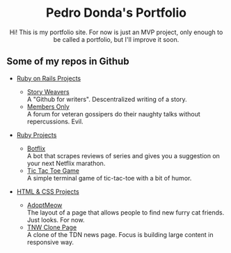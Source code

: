 
<p align="center">

  <h1 align="center">Pedro Donda's Portfolio</h1>

  <p align="center">
    Hi! This is my portfolio site. For now is just an MVP project, only enough to be called a portfolio, but I'll improve it soon.
  </p>
</p>


## Some of my repos in Github

* [Ruby on Rails Projects](#ror-projects)
  * [Story Weavers](https://github.com/phfdonda/story-weavers)<br>
    A "Github for writers". Descentralized writing of a story.
  * [Members Only](https://github.com/phfdonda/members-only)<br>
    A forum for veteran gossipers do their naughty talks without repercussions. Evil.

* [Ruby Projects](#ruby-projects)
  * [Botflix](https://github.com/phfdonda/Capstone_Ruby_Scraper_Bot) <br>
    A bot that scrapes reviews of series and gives you a suggestion on your next Netflix marathon.
  * [Tic Tac Toe Game](https://github.com/phfdonda/tic-tac-toe)<br>
    A simple terminal game of tic-tac-toe with a bit of humor.

* [HTML & CSS Projects](#front-end-projects)
  * [AdoptMeow](https://github.com/phfdonda/Capstone_HTML-CSS_Directory_of_Schools)<br>
    The layout of a page that allows people to find new furry cat friends. Just looks. For now.
  * [TNW Clone Page](https://github.com/phfdonda/Building-with-Responsive-Design)<br>
    A clone of the TDN news page. Focus is building large content in responsive way.
